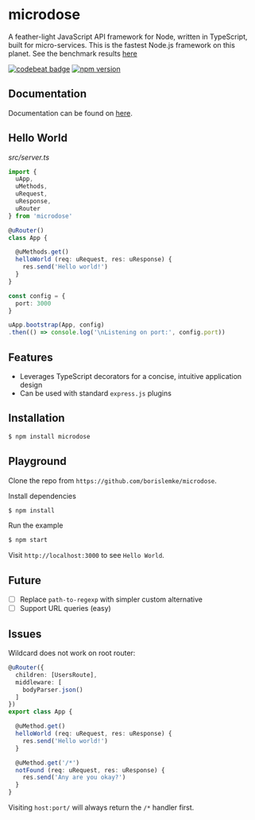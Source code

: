 # microdose
A feather-light JavaScript API framework for Node, written in TypeScript, built for micro-services.
This is the fastest Node.js framework on this planet. See the benchmark results [here](https://github.com/borislemke/microdose/blob/master/BENCHMARK.md)

[![codebeat badge](https://codebeat.co/badges/7dc9fafc-ccbc-4204-8390-82393527a667)](https://codebeat.co/projects/github-com-borislemke-microdose-master)
[![npm version](https://badge.fury.io/js/microdose.svg)](https://badge.fury.io/js/microdose)

## Documentation
Documentation can be found on [here](https://borislemke.gitbooks.io/microdose/content/).

## Hello World
*src/server.ts*
```typescript
import {
  uApp,
  uMethods,
  uRequest,
  uResponse,
  uRouter
} from 'microdose'

@uRouter()
class App {

  @uMethods.get()
  helloWorld (req: uRequest, res: uResponse) {
    res.send('Hello world!')
  }
}

const config = {
  port: 3000
}

uApp.bootstrap(App, config)
.then(() => console.log('\nListening on port:', config.port))
```

## Features
- Leverages TypeScript decorators for a concise, intuitive application design
- Can be used with standard `express.js` plugins

## Installation
```sh
$ npm install microdose
```

## Playground
Clone the repo from `https://github.com/borislemke/microdose`.

Install dependencies
```sh
$ npm install
```

Run the example
```sh
$ npm start
```

Visit `http://localhost:3000` to see `Hello World`.

## Future
 - [ ] Replace `path-to-regexp` with simpler custom alternative
 - [ ] Support URL queries (easy)

## Issues
Wildcard does not work on root router:
```typescript
@uRouter({
  children: [UsersRoute],
  middleware: [
    bodyParser.json()
  ]
})
export class App {

  @uMethod.get()
  helloWorld (req: uRequest, res: uResponse) {
    res.send('Hello world!')
  }

  @uMethod.get('/*')
  notFound (req: uRequest, res: uResponse) {
    res.send('Any are you okay?')
  }
}
```
Visiting `host:port/` will always return the `/*` handler first.
